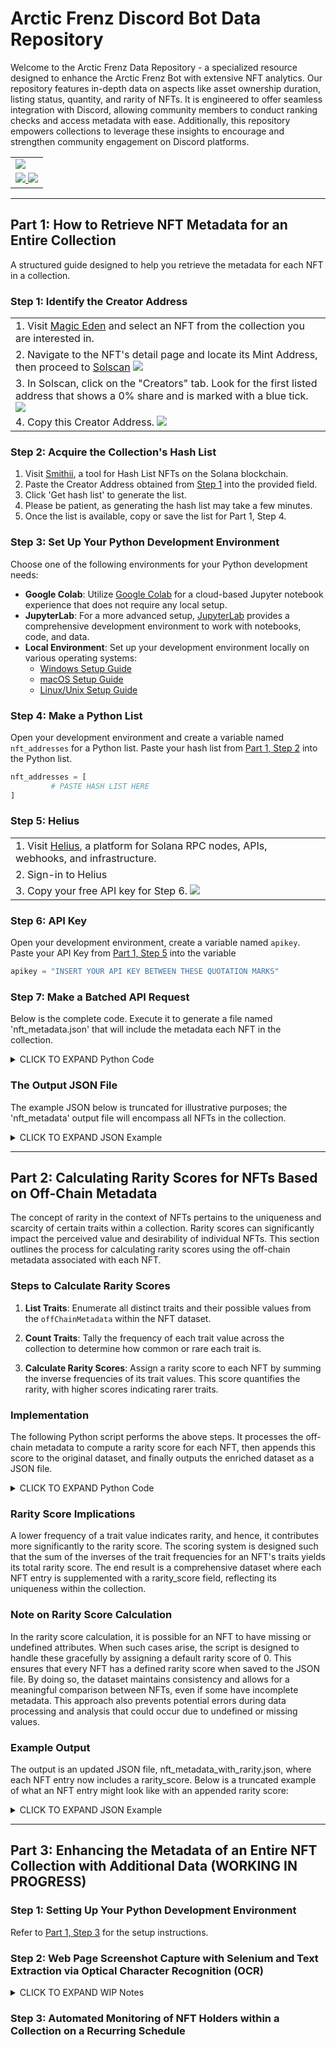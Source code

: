 # Arctic Frenz Discord Bot Data Repository

Welcome to the Arctic Frenz Data Repository - a specialized resource designed to enhance the Arctic Frenz Bot with extensive NFT analytics. Our repository features in-depth data on aspects like asset ownership duration, listing status, quantity, and rarity of NFTs. It is engineered to offer seamless integration with Discord, allowing community members to conduct ranking checks and access metadata with ease. Additionally, this repository empowers collections to leverage these insights to encourage and strengthen community engagement on Discord platforms.

<table align="center">
	<tr>
		<td>
			<img src="https://raw.githubusercontent.com/davidbeard741/arcticfrenz-data/main/images/IMG_3153.gif">
		</td>
	</tr>
	<tr>
		<td align="center">
			<a href="https://discord.gg/arcticfrenz">
				<img src="https://img.shields.io/badge/Discord-5865F2?style=for-the-badge&logo=discord&logoColor=white">
			</a>
			<a href="https://twitter.com/arcticfrenz">
				<img src="https://img.shields.io/badge/Twitter-1DA1F2?style=for-the-badge&logo=twitter&logoColor=white">
			</a> 
		</td>
	</tr>
</table>

---

## Part 1: How to Retrieve NFT Metadata for an Entire Collection

A structured guide designed to help you retrieve the metadata for each NFT in a collection.

### Step 1: Identify the Creator Address

<table align="center">
	<tr>
		<td>
			1. Visit <a href="https://magiceden.io">Magic Eden</a> and select an NFT from the collection you are interested in.
		</td>
	</tr>
	<tr>
		<td>
			2. Navigate to the NFT's detail page and locate its Mint Address, then proceed to <a href="https://solscan.io">Solscan</a>
			<img src="https://raw.githubusercontent.com/davidbeard741/arcticfrenz-data/main/images/3B369D54-BACD-4747-9AC7-9A5026257145.jpeg">
		</td>
	</tr>
	<tr>
		<td>
			3. In Solscan, click on the "Creators" tab. Look for the first listed address that shows a 0% share and is marked with a blue tick. 
			<img src="https://raw.githubusercontent.com/davidbeard741/arcticfrenz-data/main/images/0D636107-2D85-4DBD-849D-E19A2B647338.jpeg">
		</td>
	</tr>
	<tr>
		<td>
			4. Copy this Creator Address.
			<img src="https://raw.githubusercontent.com/davidbeard741/arcticfrenz-data/main/images/CC753005-3372-463E-97A9-D8E0710BC5A3.jpeg">
		</td>
	</tr> 
</table>

### Step 2: Acquire the Collection's Hash List

1. Visit <a href="https://tools.smithii.io/hashlist/solana">Smithii</a>, a tool for Hash List NFTs on the Solana blockchain.
2. Paste the Creator Address obtained from [Step 1](https://github.com/davidbeard741/arcticfrenz-data/blob/main/README.md#step-1-identify-the-creator-address) into the provided field.
3. Click 'Get hash list' to generate the list.
4. Please be patient, as generating the hash list may take a few minutes.
5. Once the list is available, copy or save the list for Part 1, Step 4.

### Step 3: Set Up Your Python Development Environment

Choose one of the following environments for your Python development needs:

- **Google Colab**: Utilize [Google Colab](https://colab.research.google.com) for a cloud-based Jupyter notebook experience that does not require any local setup.
- **JupyterLab**: For a more advanced setup, [JupyterLab](https://jupyter.org/) provides a comprehensive development environment to work with notebooks, code, and data.
- **Local Environment**: Set up your development environment locally on various operating systems:
  - [Windows Setup Guide](https://realpython.com/python-coding-setup-windows/)
  - [macOS Setup Guide](https://www.digitalocean.com/community/tutorials/how-to-install-python-3-and-set-up-a-local-programming-environment-on-macos)
  - [Linux/Unix Setup Guide](https://itsfoss.com/python-setup-linux/)

### Step 4: Make a Python List

Open your development environment and create a variable named `nft_addresses` for a Python list. Paste your hash list from [Part 1, Step 2](https://github.com/davidbeard741/arcticfrenz-data/blob/main/README.md#step-2-acquire-the-collections-hash-list) into the Python list.

```PYTHON
nft_addresses = [
         # PASTE HASH LIST HERE  
]
```

### Step 5: Helius

<table align="center">
	<tr>
		<td>
			1. Visit <a href="https://dev.helius.xyz/dashboard/app">Helius</a>, a platform for Solana RPC nodes, APIs, webhooks, and infrastructure.
		</td>
	</tr>
	<tr>
		<td>
			2. Sign-in to Helius 
		</td>
	</tr>
	<tr>
		<td>
			3. Copy your free API key for Step 6.
			<img src="https://raw.githubusercontent.com/davidbeard741/arcticfrenz-data/main/images/1C21909B-7CF4-41A9-B6A7-8655DF609006.jpeg">
		</td>
	</tr>
</table>

### Step 6: API Key 

Open your development environment, create a variable named `apikey`. Paste your API Key from [Part 1, Step 5](https://github.com/davidbeard741/arcticfrenz-data#step-5-helius) into the variable 

```PYTHON
apikey = "INSERT YOUR API KEY BETWEEN THESE QUOTATION MARKS"
```

### Step 7: Make a Batched API Request

Below is the complete code. Execute it to generate a file named 'nft_metadata.json' that will include the metadata each NFT in the collection.

<details>
  <summary>CLICK TO EXPAND Python Code</summary>

```PYTHON
import requests
import json


nft_addresses = [
         # PASTE HASH LIST HERE  
]

apikey = "INSERT YOUR API KEY BETWEEN THESE QUOTATION MARKS"

url = f"https://api.helius.xyz/v0/token-metadata?api-key={apikey}"

def get_metadata(nft_addresses):
    batch_size = 80
    all_data = []

    for i in range(0, len(nft_addresses), batch_size):
        batch_addresses = nft_addresses[i:i + batch_size]
        payload = {
            "mintAccounts": batch_addresses,
            "includeOffChain": True,
            "disableCache": False
        }
        headers = {
            'Content-Type': 'application/json',
        }
        response = requests.post(url, headers=headers, json=payload)
        if response.status_code == 200:
            batch_data = response.json()
            all_data.extend(batch_data)
            print(f"Batch {i // batch_size + 1} successfully retrieved.")
        else:
            print(f"Failed to retrieve metadata for batch {i // batch_size + 1}: {response.status_code}")
            print("Error message:", response.text)

    with open('nft_metadata.json', 'w') as file:
        json.dump(all_data, file, indent=4)
        print("All metadata written to nft_metadata.json")

get_metadata(nft_addresses)
```
</details>

### The Output JSON File

The example JSON below is truncated for illustrative purposes; the 'nft_metadata' output file will encompass all NFTs in the collection.

<details>
  <summary>CLICK TO EXPAND JSON Example</summary>

```JSON 
[
    {
        "account": "DYTo4wYJDA2tRkD3kMzthDY3rrnyWMgSFrBc3TtiSjQq",
        "onChainAccountInfo": {
            "accountInfo": {
                "key": "DYTo4wYJDA2tRkD3kMzthDY3rrnyWMgSFrBc3TtiSjQq",
                "isSigner": false,
                "isWritable": false,
                "lamports": 1461600,
                "data": {
                    "parsed": {
                        "info": {
                            "decimals": 0,
                            "freezeAuthority": "62q7i8DMds7SAPSjnShQKHjacZd29421XH4qnNad5xGK",
                            "isInitialized": true,
                            "mintAuthority": "62q7i8DMds7SAPSjnShQKHjacZd29421XH4qnNad5xGK",
                            "supply": "1"
                        },
                        "type": "mint"
                    },
                    "program": "TokenkegQfeZyiNwAJbNbGKPFXCWuBvf9Ss623VQ5DA",
                    "space": 82
                },
                "owner": "TokenkegQfeZyiNwAJbNbGKPFXCWuBvf9Ss623VQ5DA",
                "executable": false,
                "rentEpoch": 361
            },
            "error": ""
        },
        "onChainMetadata": {
            "metadata": {
                "tokenStandard": "NonFungible",
                "key": "MetadataV1",
                "updateAuthority": "6DMG9hv3eR8BXKH79sXGyQtfRSxXfNrkHEdc6nCsEjVK",
                "mint": "DYTo4wYJDA2tRkD3kMzthDY3rrnyWMgSFrBc3TtiSjQq",
                "data": {
                    "name": "Arctic Fox #41",
                    "symbol": "AFAF",
                    "uri": "https://m5brw73kei7uoysb7gxdomaxbdqobnz27j65nrq7ohbpgrktfjmq.arweave.net/Z0Mbf2oiP0diQfmuNzAXCODgtzr6fdbGH3HC80VTKlk",
                    "sellerFeeBasisPoints": 1500,
                    "creators": [
                        {
                            "address": "79iAsPyGDhQ7Sw5HcSkhYX9b3tzXp4phxjfPdo9xkmx1",
                            "verified": true,
                            "share": 0
                        },
                        {
                            "address": "2wBMxuAYKiVjQFGB48bhHPexNRyeHcDN1aaYT4WYv5r5",
                            "verified": true,
                            "share": 54
                        },
                        {
                            "address": "8XzUgMAhFZWERytRDNVBdL95LL5Ftox72EiSNzTu63QS",
                            "verified": true,
                            "share": 46
                        }
                    ]
                },
                "primarySaleHappened": true,
                "isMutable": true,
                "editionNonce": 255,
                "uses": {
                    "useMethod": "",
                    "remaining": 0,
                    "total": 0
                },
                "collection": {
                    "key": "EFjksSb2b897hvxuHXrnVoE2y66iufiJxtDSgFJZYQna",
                    "verified": true
                },
                "collectionDetails": null
            },
            "error": ""
        },
        "offChainMetadata": {
            "metadata": {
                "attributes": [
                    {
                        "traitType": "Arctic Animal",
                        "value": "Fox"
                    },
                    {
                        "traitType": "Endangered",
                        "value": "No"
                    },
                    {
                        "traitType": "Paw",
                        "value": "Left-Up"
                    },
                    {
                        "traitType": "Eyes",
                        "value": "Heterochromia"
                    },
                    {
                        "traitType": "Mouth",
                        "value": "Blep"
                    }
                ],
                "description": "An exclusive family, 69 #SolanaNFTs per collection. Liquidity adding for rewarding #ArcticFrenz.",
                "image": "https://arweave.net/p5C032iu3UQ4Lpr5cTNlcW8bVDrcVd872QChc3z8J-4?ext=png",
                "name": "Arctic Fox #41",
                "properties": {
                    "category": null,
                    "creators": [
                        {
                            "address": "2wBMxuAYKiVjQFGB48bhHPexNRyeHcDN1aaYT4WYv5r5",
                            "share": 54
                        },
                        {
                            "address": "8XzUgMAhFZWERytRDNVBdL95LL5Ftox72EiSNzTu63QS",
                            "share": 46
                        }
                    ],
                    "files": [
                        {
                            "type": "image/png",
                            "uri": "40.png"
                        }
                    ]
                },
                "sellerFeeBasisPoints": 1500,
                "symbol": "AFAF"
            },
            "uri": "https://m5brw73kei7uoysb7gxdomaxbdqobnz27j65nrq7ohbpgrktfjmq.arweave.net/Z0Mbf2oiP0diQfmuNzAXCODgtzr6fdbGH3HC80VTKlk",
            "error": ""
        },
        "legacyMetadata": null
    },
    {
      "_comment": "The file has been truncated for this example; the output JSON file nft_metadata will contain all NFTs in the collection",
    }
]
```
</details>

---

## Part 2: Calculating Rarity Scores for NFTs Based on Off-Chain Metadata

The concept of rarity in the context of NFTs pertains to the uniqueness and scarcity of certain traits within a collection. Rarity scores can significantly impact the perceived value and desirability of individual NFTs. This section outlines the process for calculating rarity scores using the off-chain metadata associated with each NFT.

### Steps to Calculate Rarity Scores

1. **List Traits**: Enumerate all distinct traits and their possible values from the `offChainMetadata` within the NFT dataset.
   
2. **Count Traits**: Tally the frequency of each trait value across the collection to determine how common or rare each trait is.

3. **Calculate Rarity Scores**: Assign a rarity score to each NFT by summing the inverse frequencies of its trait values. This score quantifies the rarity, with higher scores indicating rarer traits.

### Implementation

The following Python script performs the above steps. It processes the off-chain metadata to compute a rarity score for each NFT, then appends this score to the original dataset, and finally outputs the enriched dataset as a JSON file.

<details>
  <summary>CLICK TO EXPAND Python Code</summary>
	
```python
import json
import pandas as pd

# Define a function to compute the rarity score based on trait counts
def calculate_rarity_score(attributes, trait_counts_df):
    # The rarity score is the sum of inverses of trait counts
    score = sum(1 / trait_counts_df[(trait_counts_df['traitType'] == attr['traitType']) & 
                                    (trait_counts_df['value'] == attr['value'])]['count'].values[0]
                for attr in attributes if len(trait_counts_df[(trait_counts_df['traitType'] == attr['traitType']) & 
                                                              (trait_counts_df['value'] == attr['value'])]) > 0)
    return score

# Load the JSON data
file_path = 'nft_metadata.json'
with open(file_path, 'r') as file:
    nft_metadata = json.load(file)

# Normalize the data into a flat table
nft_df = pd.json_normalize(nft_metadata)

# Prepare the trait values and counts
attributes_list = nft_df.dropna(subset=['offChainMetadata.metadata.attributes'])['offChainMetadata.metadata.attributes'].tolist()
attributes_flat_list = [attr for sublist in attributes_list for attr in sublist]
attributes_df = pd.DataFrame(attributes_flat_list)
trait_counts = attributes_df.groupby(['traitType', 'value']).size().reset_index(name='count')

# Compute rarity scores for each NFT
nft_df['rarity_score'] = nft_df['offChainMetadata.metadata.attributes'].apply(
    lambda attrs: calculate_rarity_score(attrs, trait_counts) if isinstance(attrs, list) else None
)

# Append the rarity scores to the original data
for i, record in enumerate(nft_metadata):
    rarity_score = nft_df.loc[i, 'rarity_score']
    record['rarity_score'] = rarity_score if pd.notnull(rarity_score) else 0

# Save the enriched data to a new JSON file
updated_file_path = 'nft_metadata_with_rarity.json'
with open(updated_file_path, 'w') as file:
    json.dump(nft_metadata, file, indent=4)

print(f"Updated JSON file saved to {updated_file_path}")
```
</details>

### Rarity Score Implications
A lower frequency of a trait value indicates rarity, and hence, it contributes more significantly to the rarity score. The scoring system is designed such that the sum of the inverses of the trait frequencies for an NFT's traits yields its total rarity score. The end result is a comprehensive dataset where each NFT entry is supplemented with a rarity_score field, reflecting its uniqueness within the collection.

### Note on Rarity Score Calculation

In the rarity score calculation, it is possible for an NFT to have missing or undefined attributes. When such cases arise, the script is designed to handle these gracefully by assigning a default rarity score of 0. This ensures that every NFT has a defined rarity score when saved to the JSON file. By doing so, the dataset maintains consistency and allows for a meaningful comparison between NFTs, even if some have incomplete metadata. This approach also prevents potential errors during data processing and analysis that could occur due to undefined or missing values.

### Example Output
The output is an updated JSON file, nft_metadata_with_rarity.json, where each NFT entry now includes a rarity_score. Below is a truncated example of what an NFT entry might look like with an appended rarity score:

<details>
  <summary>CLICK TO EXPAND JSON Example</summary>

```JSON
[
    {
        "account": "DYTo4wYJDA2tRkD3kMzthDY3rrnyWMgSFrBc3TtiSjQq",
        "onChainAccountInfo": {
            "accountInfo": {
                "key": "DYTo4wYJDA2tRkD3kMzthDY3rrnyWMgSFrBc3TtiSjQq",
                "isSigner": false,
                "isWritable": false,
                "lamports": 1461600,
                "data": {
                    "parsed": {
                        "info": {
                            "decimals": 0,
                            "freezeAuthority": "62q7i8DMds7SAPSjnShQKHjacZd29421XH4qnNad5xGK",
                            "isInitialized": true,
                            "mintAuthority": "62q7i8DMds7SAPSjnShQKHjacZd29421XH4qnNad5xGK",
                            "supply": "1"
                        },
                        "type": "mint"
                    },
                    "program": "TokenkegQfeZyiNwAJbNbGKPFXCWuBvf9Ss623VQ5DA",
                    "space": 82
                },
                "owner": "TokenkegQfeZyiNwAJbNbGKPFXCWuBvf9Ss623VQ5DA",
                "executable": false,
                "rentEpoch": 361
            },
            "error": ""
        },
        "onChainMetadata": {
            "metadata": {
                "tokenStandard": "NonFungible",
                "key": "MetadataV1",
                "updateAuthority": "6DMG9hv3eR8BXKH79sXGyQtfRSxXfNrkHEdc6nCsEjVK",
                "mint": "DYTo4wYJDA2tRkD3kMzthDY3rrnyWMgSFrBc3TtiSjQq",
                "data": {
                    "name": "Arctic Fox #41",
                    "symbol": "AFAF",
                    "uri": "https://m5brw73kei7uoysb7gxdomaxbdqobnz27j65nrq7ohbpgrktfjmq.arweave.net/Z0Mbf2oiP0diQfmuNzAXCODgtzr6fdbGH3HC80VTKlk",
                    "sellerFeeBasisPoints": 1500,
                    "creators": [
                        {
                            "address": "79iAsPyGDhQ7Sw5HcSkhYX9b3tzXp4phxjfPdo9xkmx1",
                            "verified": true,
                            "share": 0
                        },
                        {
                            "address": "2wBMxuAYKiVjQFGB48bhHPexNRyeHcDN1aaYT4WYv5r5",
                            "verified": true,
                            "share": 54
                        },
                        {
                            "address": "8XzUgMAhFZWERytRDNVBdL95LL5Ftox72EiSNzTu63QS",
                            "verified": true,
                            "share": 46
                        }
                    ]
                },
                "primarySaleHappened": true,
                "isMutable": true,
                "editionNonce": 255,
                "uses": {
                    "useMethod": "",
                    "remaining": 0,
                    "total": 0
                },
                "collection": {
                    "key": "EFjksSb2b897hvxuHXrnVoE2y66iufiJxtDSgFJZYQna",
                    "verified": true
                },
                "collectionDetails": null
            },
            "error": ""
        },
        "offChainMetadata": {
            "metadata": {
                "attributes": [
                    {
                        "traitType": "Arctic Animal",
                        "value": "Fox"
                    },
                    {
                        "traitType": "Endangered",
                        "value": "No"
                    },
                    {
                        "traitType": "Paw",
                        "value": "Left-Up"
                    },
                    {
                        "traitType": "Eyes",
                        "value": "Heterochromia"
                    },
                    {
                        "traitType": "Mouth",
                        "value": "Blep"
                    }
                ],
                "description": "An exclusive family, 69 #SolanaNFTs per collection. Liquidity adding for rewarding #ArcticFrenz.",
                "image": "https://arweave.net/p5C032iu3UQ4Lpr5cTNlcW8bVDrcVd872QChc3z8J-4?ext=png",
                "name": "Arctic Fox #41",
                "properties": {
                    "category": null,
                    "creators": [
                        {
                            "address": "2wBMxuAYKiVjQFGB48bhHPexNRyeHcDN1aaYT4WYv5r5",
                            "share": 54
                        },
                        {
                            "address": "8XzUgMAhFZWERytRDNVBdL95LL5Ftox72EiSNzTu63QS",
                            "share": 46
                        }
                    ],
                    "files": [
                        {
                            "type": "image/png",
                            "uri": "40.png"
                        }
                    ]
                },
                "sellerFeeBasisPoints": 1500,
                "symbol": "AFAF"
            },
            "uri": "https://m5brw73kei7uoysb7gxdomaxbdqobnz27j65nrq7ohbpgrktfjmq.arweave.net/Z0Mbf2oiP0diQfmuNzAXCODgtzr6fdbGH3HC80VTKlk",
            "error": ""
        },
        "legacyMetadata": null,
        "rarity_score": 0.1473389390210555
    },
    {
      "_comment": "The file has been truncated for this example; the output JSON file nft_metadata_with_rarity will contain all NFTs in the collection with their rarity_score",
    }
]

```
</details>

---

## Part 3: Enhancing the Metadata of an Entire NFT Collection with Additional Data (WORKING IN PROGRESS)

### Step 1: Setting Up Your Python Development Environment

Refer to [Part 1, Step 3](https://github.com/davidbeard741/arcticfrenz-data#step-3-set-up-your-python-development-environment) for the setup instructions.

### Step 2: Web Page Screenshot Capture with Selenium and Text Extraction via Optical Character Recognition (OCR) 

<details>
  <summary>CLICK TO EXPAND WIP Notes</summary>


```shell
!apt update

!apt install chromium-chromedriver

!pip install selenium pytesseract 

!apt-get install tesseract-ocr
!apt-get install tesseract-ocr-eng

!apt install libtesseract-dev

!wget https://dl.google.com/linux/direct/google-chrome-stable_current_amd64.deb && apt install ./google-chrome-stable_current_amd64.deb
```

```shell
pytesseract.pytesseract.tesseract_cmd = r'/usr/bin/tesseract'
```

```shell
!Service('/usr/bin/chromedriver')
```


```python
import psutil
import os
import io
import pytesseract
import random
import time
import re
import json
import cv2
import numpy as np
import base64
import matplotlib.pyplot as plt

from cv2 import dnn_superres
from selenium import webdriver
from selenium.webdriver.common.by import By
from selenium.webdriver.common.keys import Keys
from selenium.webdriver.support.ui import WebDriverWait
from selenium.webdriver.support import expected_conditions as EC
from selenium.common.exceptions import TimeoutException
from selenium.webdriver.common.action_chains import ActionChains
from selenium.webdriver.chrome.service import Service
from selenium.webdriver.common.desired_capabilities import DesiredCapabilities
from PIL import Image, ImageEnhance
from IPython.display import display

def kill_chrome_and_chromedriver():
    for proc in psutil.process_iter():
        if 'chrome' in proc.name().lower() or 'chromedriver' in proc.name().lower():
            try:
                proc.kill()
            except (psutil.NoSuchProcess, psutil.AccessDenied, psutil.ZombieProcess):
                pass

def driversetup():
    options = webdriver.ChromeOptions()
    options.add_argument("user-data-dir=selenium")
    options.add_argument('--headless')
    options.add_argument('--no-sandbox')
    options.add_argument('--disable-dev-shm-usage')
    options.add_argument("--disable-gpu")
    options.add_argument("--remote-debugging-port=9222")
    options.add_argument("lang=en-US")
    options.add_argument("location=US")
    options.add_argument(f"--window-size={1920},{1080}")
    options.add_argument("disable-infobars")
    options.add_argument("--disable-extensions")
    options.add_argument("--incognito")
    options.add_argument("--disable-blink-features=AutomationControlled")
    user_agents = [
        "Mozilla/5.0 (Windows NT 10.0; Win64; x64) AppleWebKit/537.36 (KHTML, like Gecko) Chrome/100.0.4896.127 Safari/537.36", # Google Chrome v100 on Windows 10
        "Mozilla/5.0 (Windows NT 10.0; Win64; x64) AppleWebKit/537.36 (KHTML, like Gecko) Chrome/74.0.3729.169 Safari/537.36", # Google Chrome v74 on Windows 10
        "Mozilla/5.0 (X11; Linux x86_64) AppleWebKit/537.36 (KHTML, like Gecko) Chrome/100.0.4896.127 Safari/537.36", # Google Chrome v100 on Linux
        "Mozilla/5.0 (X11; Linux x86_64) AppleWebKit/537.36 (KHTML, like Gecko) Chrome/74.0.3729.169 Safari/537.36", # Google Chrome v74 on Linux
    ]
    selected_user_agent = random.choice(user_agents)
    options.add_argument(f"user-agent={selected_user_agent}")
    caps = DesiredCapabilities.CHROME
    caps['goog:loggingPrefs'] = {'browser': 'ALL'}
    service = Service('/usr/bin/chromedriver')
    driver = webdriver.Chrome(options=options)
    driver.execute_cdp_cmd("Network.clearBrowserCookies", {})
    driver.execute_cdp_cmd("Network.setExtraHTTPHeaders", {"headers": {"Referer": "https://www.google.com/"}})
    driver.execute_script("Object.defineProperty(navigator, 'webdriver', {get: () => undefined});")
    return driver

def simulate_human_interaction(driver):
    action = ActionChains(driver)
    body_element = driver.find_element(By.TAG_NAME, 'body')

    for _ in range(random.randint(2, 5)):
        action.send_keys_to_element(body_element, Keys.PAGE_DOWN).perform()
        random_sleep(0.5, 1.5)
        action.send_keys_to_element(body_element, Keys.PAGE_UP).perform()
        random_sleep(0.5, 1.5)

    action.move_to_element(body_element).perform()
    random_sleep(0.5, 1.5)
    action.move_by_offset(random.randint(0, 100), random.randint(0, 100)).perform()
    random_sleep(0.5, 1.5)

def random_sleep(min_seconds, max_seconds):
    time.sleep(random.uniform(min_seconds, max_seconds))

def extract_solana_address_combined(text):
  if "Magic Eden V2 Authority" in text:
    return "Magic Eden V2 Authority"
  cleaner = re.sub(r"\s+", "", text)
  cleanest = re.sub(r"[^\x00-\x7F]", "", cleaner)
  if len(cleanest) >= 32 and len(cleanest) <= 44:
      return cleanest
  else:
      return f"Error: {cleanest}"

def adjust_image(cropped_image):
  kernel = np.array([[0, -1, 0],
                   [-1, 5,-1],
                   [0, -1, 0]])
  result = cv2.filter2D(cropped_image, -1, kernel)
  return result

def screenshot(url, driver):
  driver.set_window_rect(x=0, y=0, width=1920, height=1080)
  driver.get(url)
  wait = WebDriverWait(driver, 10)
  try:
    wait.until(EC.element_to_be_clickable((By.TAG_NAME, 'a')))
  except TimeoutException:
    print("No clickable <a> element found within the given time frame.")
  for entry in driver.get_log("browser"):
      print(entry)
  simulate_human_interaction(driver)
  random_sleep(2, 5)
  image = driver.get_screenshot_as_png()
  image = Image.open(io.BytesIO(image))
  left = 760
  top = 725
  right = 1150
  bottom = 775
  cropped_image = image.crop((left, top, right, bottom))
  cropped_image = np.array(cropped_image)
  improved_image = adjust_image(cropped_image)
  display_image = Image.fromarray(improved_image)
  # display(display_image)
  text = pytesseract.image_to_string(display_image, lang='eng', config='--oem 1 --psm 1')
  solana_address = extract_solana_address_combined(text)
  print(f"Address: {solana_address}")
  driver.close()
  return solana_address

def update_json_data(json_data, account, solana_address):
    for item in json_data:
        if item.get('account') == account:
            item['holders'] = [{"holder": solana_address}]
            break

if __name__ == '__main__':
  kill_chrome_and_chromedriver()
  with open('/content/drive/MyDrive/AF/nft_metadata_with_rarity.json', 'r') as file:
    nft_metadata = json.load(file)
  for item in nft_metadata:
      driver = driversetup()
      account = item.get('account')
      if account:
        url = f"https://solscan.io/token/{account}#holders"
        time.sleep(1)
        solana_address = screenshot(url, driver)
        update_json_data(nft_metadata, account, solana_address)
      driver.quit()
  with open('/content/drive/MyDrive/AF/nft_metadata_with_rarity_and_holders.json', 'w') as file:
    json.dump(nft_metadata, file, indent=4)
```

Example Output:

```json
[
  {
    "account": "DYTo4wYJDA2tRkD3kMzthDY3rrnyWMgSFrBc3TtiSjQq",
    "onChainAccountInfo": {
      "accountInfo": {
        "key": "DYTo4wYJDA2tRkD3kMzthDY3rrnyWMgSFrBc3TtiSjQq",
        "isSigner": false,
        "isWritable": false,
        "lamports": 1461600,
        "data": {
          "parsed": {
            "info": {
              "decimals": 0,
              "freezeAuthority": "62q7i8DMds7SAPSjnShQKHjacZd29421XH4qnNad5xGK",
              "isInitialized": true,
              "mintAuthority": "62q7i8DMds7SAPSjnShQKHjacZd29421XH4qnNad5xGK",
              "supply": "1"
            },
            "type": "mint"
          },
          "program": "TokenkegQfeZyiNwAJbNbGKPFXCWuBvf9Ss623VQ5DA",
          "space": 82
        },
        "owner": "TokenkegQfeZyiNwAJbNbGKPFXCWuBvf9Ss623VQ5DA",
        "executable": false,
        "rentEpoch": 361
      },
      "error": ""
    },
    "onChainMetadata": {
      "metadata": {
        "tokenStandard": "NonFungible",
        "key": "MetadataV1",
        "updateAuthority": "6DMG9hv3eR8BXKH79sXGyQtfRSxXfNrkHEdc6nCsEjVK",
        "mint": "DYTo4wYJDA2tRkD3kMzthDY3rrnyWMgSFrBc3TtiSjQq",
        "data": {
          "name": "Arctic Fox #41",
          "symbol": "AFAF",
          "uri": "https://m5brw73kei7uoysb7gxdomaxbdqobnz27j65nrq7ohbpgrktfjmq.arweave.net/Z0Mbf2oiP0diQfmuNzAXCODgtzr6fdbGH3HC80VTKlk",
          "sellerFeeBasisPoints": 1500,
          "creators": [
            {
              "address": "79iAsPyGDhQ7Sw5HcSkhYX9b3tzXp4phxjfPdo9xkmx1",
              "verified": true,
              "share": 0
            },
            {
              "address": "2wBMxuAYKiVjQFGB48bhHPexNRyeHcDN1aaYT4WYv5r5",
              "verified": true,
              "share": 54
            },
            {
              "address": "8XzUgMAhFZWERytRDNVBdL95LL5Ftox72EiSNzTu63QS",
              "verified": true,
              "share": 46
            }
          ]
        },
        "primarySaleHappened": true,
        "isMutable": true,
        "editionNonce": 255,
        "uses": {
          "useMethod": "",
          "remaining": 0,
          "total": 0
        },
        "collection": {
          "key": "EFjksSb2b897hvxuHXrnVoE2y66iufiJxtDSgFJZYQna",
          "verified": true
        },
        "collectionDetails": null
      },
      "error": ""
    },
    "offChainMetadata": {
      "metadata": {
        "attributes": [
          {
            "traitType": "Arctic Animal",
            "value": "Fox"
          },
          {
            "traitType": "Endangered",
            "value": "No"
          },
          {
            "traitType": "Paw",
            "value": "Left-Up"
          },
          {
            "traitType": "Eyes",
            "value": "Heterochromia"
          },
          {
            "traitType": "Mouth",
            "value": "Blep"
          }
        ],
        "description": "An exclusive family, 69 #SolanaNFTs per collection. Liquidity adding for rewarding #ArcticFrenz.",
        "image": "https://arweave.net/p5C032iu3UQ4Lpr5cTNlcW8bVDrcVd872QChc3z8J-4?ext=png",
        "name": "Arctic Fox #41",
        "properties": {
          "category": null,
          "creators": [
            {
              "address": "2wBMxuAYKiVjQFGB48bhHPexNRyeHcDN1aaYT4WYv5r5",
              "share": 54
            },
            {
              "address": "8XzUgMAhFZWERytRDNVBdL95LL5Ftox72EiSNzTu63QS",
              "share": 46
            }
          ],
          "files": [
            {
              "type": "image/png",
              "uri": "40.png"
            }
          ]
        },
        "sellerFeeBasisPoints": 1500,
        "symbol": "AFAF"
      },
      "uri": "https://m5brw73kei7uoysb7gxdomaxbdqobnz27j65nrq7ohbpgrktfjmq.arweave.net/Z0Mbf2oiP0diQfmuNzAXCODgtzr6fdbGH3HC80VTKlk",
      "error": ""
    },
    "legacyMetadata": null,
    "rarity_score": 0.1473389390210555,
    "holders": [
      {
        "holder": "Ar3Tqj2DVr2WoLmKmGSaFo17Quh33zKWeCMUibKzrgk3"
      }
    ]
  },
  {
    "_comment": "The file has been truncated for this example; the output JSON file nft_metadata_with_rarity_and_holders will contain all NFTs in the collection with their the holder's public key.",
  }
]
```

</details>

### Step 3: Automated Monitoring of NFT Holders within a Collection on a Recurring Schedule
